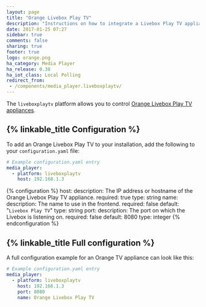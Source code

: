 ```yaml
---
layout: page
title: "Orange Livebox Play TV"
description: "Instructions on how to integrate a Livebox Play TV appliance into Home Assistant."
date: 2017-01-25 07:27
sidebar: true
comments: false
sharing: true
footer: true
logo: orange.png
ha_category: Media Player
ha_release: 0.38
ha_iot_class: Local Polling
redirect_from:
 - /components/media_player.liveboxplaytv/
---
```


The `liveboxplaytv` platform allows you to control [Orange Livebox Play TV appliances](https://boutique.orange.fr/internet/decodeur-tv-livebox).

## {% linkable_title Configuration %}

To add an Orange Livebox Play TV to your installation, add the following to your `configuration.yaml` file:

```yaml
# Example configuration.yaml entry
media_player:
  - platform: liveboxplaytv
    host: 192.168.1.3
```

{% configuration %}
host:
  description: The IP address or hostname of the Orange Livebox Play TV appliance.
  required: true
  type: string
name:
  description: The name to use in the frontend.
  required: false
  default: "`Livebox Play TV`"
  type: string
port:
  description: The port on which the Livebox is listening on.
  required: false
  default: 8080
  type: integer
{% endconfiguration %}

## {% linkable_title Full configuration %}

A full configuration example for an Orange TV appliance can look like this:

```yaml
# Example configuration.yaml entry
media_player:
  - platform: liveboxplaytv
    host: 192.168.1.3
    port: 8080
    name: Orange Livebox Play TV
```
